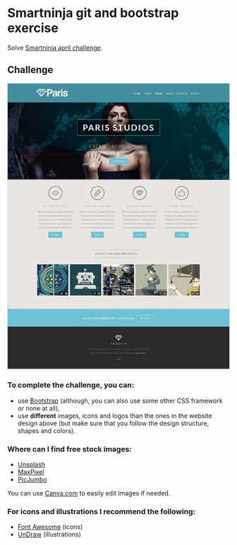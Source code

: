 # Smartninja git and bootstrap exercise

Solve [Smartninja april challenge](https://github.com/smartninja/smartninja-challenges/blob/master/monthly-challenges/2020-4.md).

## Challenge

![](https://raw.githubusercontent.com/smartninja/smartninja-challenges/master/monthly-challenges/img/paris-theme.jpg)

### To complete the challenge, you can:

- use [Bootstrap](https://getbootstrap.com/) (although, you can also use some other CSS framework or none at all),
- use **different** images, icons and logos than the ones in the website design above (but make sure that you follow the design structure, shapes and colors).

### Where can I find free stock images:

- [Unsplash](https://unsplash.com/)
- [MaxPixel](https://www.maxpixel.net/)
- [PicJumbo](https://picjumbo.com/)

You can use [Canva.com](https://www.canva.com) to easily edit images if needed.

### For icons and illustrations I recommend the following:

- [Font Awesome](https://fontawesome.com/) (icons)
- [UnDraw](https://undraw.co/illustrations) (illustrations)
